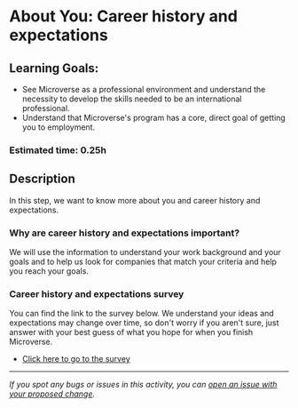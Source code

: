 # About You: Career history and expectations

## Learning Goals:

- See Microverse as a professional environment and understand the necessity to develop the skills needed to be an international professional.
- Understand that Microverse's program has a core, direct goal of getting you to employment.

### Estimated time: 0.25h

## Description

In this step, we want to know more about you and career history and expectations.

### Why are career history and expectations important?

We will use the information to understand your work background and your goals and to help us look for companies that match your criteria and help you reach your goals.

### Career history and expectations survey

You can find the link to the survey below. We understand your ideas and expectations may change over time, so don't worry if you aren't sure, just answer with your best guess of what you hope for when you finish Microverse.

- [Click here to go to the survey](https://airtable.com/shrXgFd27scFav8fF)



------

_If you spot any bugs or issues in this activity, you can [open an issue with your proposed change](https://github.com/microverseinc/curriculum-transversal-skills/blob/main/git-github/articles/open_issue.md)._

